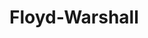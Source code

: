 # Floyd-Warshall

<!-- TODO:
- Menziona che serve per cammini minimi a multiple sorgenti/multiple destinazioni
- Quali sono i limiti?
-->
